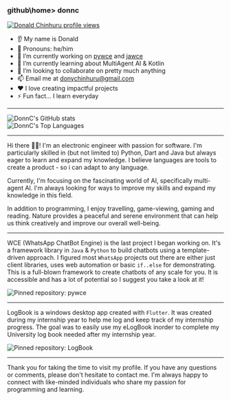 ### github\home> donnc

[![Donald Chinhuru profile views](https://u8views.com/api/v1/github/profiles/47761288/views/day-week-month-total-count.svg)](https://u8views.com/github/DonnC)

* 👂 My name is Donald
* 👩 Pronouns: he/him
* 🔭 I’m currently working on [pywce](https://github.com/DonnC/pywce) and [jawce](https://github.com/DonnC/jawce)
* 🌱 I’m currently learning about MultiAgent AI & Kotlin
* 🤝 I’m looking to collaborate on pretty much anything
* 📫 Email me at [donychinhuru@gmail.com](mailto:donychinhuru@gmail.com)
* ❤️ I love creating impactful projects
* ⚡ Fun fact... I learn everyday

---

<picture>
  <source
    srcset="https://github-readme-stats.vercel.app/api?username=DonnC&show_icons=true&theme=dark"
    media="(prefers-color-scheme: dark)"
  />
  <source
    srcset="https://github-readme-stats.vercel.app/api?username=DonnC&show_icons=true"
    media="(prefers-color-scheme: light), (prefers-color-scheme: no-preference)"
  />
  <img src="https://github-readme-stats.vercel.app/api?username=DonnC&show_icons=true" alt="DonnC's GitHub stats" />
</picture>

<br/>

<picture>
  <source
    srcset="https://github-readme-stats.vercel.app/api/top-langs/?username=DonnC&layout=compact&theme=dark"
    media="(prefers-color-scheme: dark)"
  />
  <source
    srcset="https://github-readme-stats.vercel.app/api/top-langs/?username=DonnC&layout=compact"
    media="(prefers-color-scheme: light), (prefers-color-scheme: no-preference)"
  />
  <img src="https://github-readme-stats.vercel.app/api/top-langs/?username=DonnC&layout=compact" alt="DonnC's Top Languages" />
</picture>

---

Hi there 👋🏼! I'm an electronic engineer with passion for software. I'm particularly skilled in (but not limited to) Python, Dart and Java but always eager to learn and expand my knowledge. 
I believe languages are tools to create a product - so i can adapt to any language.

Currently, I'm focusing on the fascinating world of AI, specifically multi-agent AI. I'm always looking for ways to improve my skills and expand my knowledge in this field.

In addition to programming, I enjoy travelling, game-viewing, gaming and reading. Nature provides a peaceful and serene environment that can help us think creatively and improve our overall well-being.

---

WCE (WhatsApp ChatBot Engine) is the last project I began working on. It's a framework library in `Java` & `Python` to build chatbots using a template-driven approach. I figured most `WhatsApp` projects out there are either just client libraries, uses web automation or basic `if..else` for demonstrating. This is a full-blown framework to create chatbots of any scale for you. 
It is accessible and has a lot of potential so I suggest you take a look at it!

<picture>
  <source
    srcset="https://github-readme-stats.vercel.app/api/pin/?username=DonnC&repo=pywce&theme=dark"
    media="(prefers-color-scheme: dark)"
  />
  <source
    srcset="https://github-readme-stats.vercel.app/api/pin/?username=DonnC&repo=pywce"
    media="(prefers-color-scheme: light), (prefers-color-scheme: no-preference)"
  />
  <img src="https://github-readme-stats.vercel.app/api/pin/?username=DonnC&repo=pywce" alt="Pinned repository: pywce" />
</picture>

---

LogBook is a windows desktop app created with `Flutter`. It was created during my internship year to help me log and keep track of my internship progress.
The goal was to easily use my eLogBook inorder to complete my University log book needed after my internship year.

<picture>
  <source
    srcset="https://github-readme-stats.vercel.app/api/pin/?username=DonnC&repo=log_book&theme=dark"
    media="(prefers-color-scheme: dark)"
  />
  <source
    srcset="https://github-readme-stats.vercel.app/api/pin/?username=DonnC&repo=log_book"
    media="(prefers-color-scheme: light), (prefers-color-scheme: no-preference)"
  />
  <img src="https://github-readme-stats.vercel.app/api/pin/?username=DonnC&repo=log_book" alt="Pinned repository: LogBook" />
</picture>

---


Thank you for taking the time to visit my profile. If you have any questions or comments, please don't hesitate to contact me.
I'm always happy to connect with like-minded individuals who share my passion for programming and learning.
